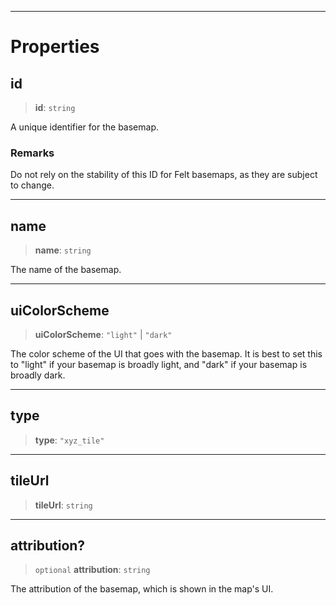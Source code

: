 ***

# Properties

## id

> **id**: `string`

A unique identifier for the basemap.

### Remarks

Do not rely on the stability of this ID for Felt basemaps, as they are
subject to change.

***

## name

> **name**: `string`

The name of the basemap.

***

## uiColorScheme

> **uiColorScheme**: `"light"` | `"dark"`

The color scheme of the UI that goes with the basemap. It is best to set this to
"light" if your basemap is broadly light, and "dark" if your basemap is broadly dark.

***

## type

> **type**: `"xyz_tile"`

***

## tileUrl

> **tileUrl**: `string`

***

## attribution?

> `optional` **attribution**: `string`

The attribution of the basemap, which is shown in the map's UI.
